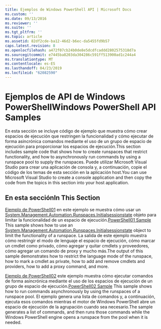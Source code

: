 ```yaml
---
title: Ejemplos de Windows PowerShell API | Microsoft Docs
ms.custom: ''
ms.date: 09/13/2016
ms.reviewer: ''
ms.suite: ''
ms.tgt_pltfrm: ''
ms.topic: article
ms.assetid: 82df2cde-ba12-46d2-b6ec-da5455fd9b57
caps.latest.revision: 8
ms.openlocfilehash: a472f07cb24b0de8e5dcdfcaddd2802575318d7a
ms.sourcegitcommit: e7445ba8203da304286c591ff513900ad1c244a4
ms.translationtype: MT
ms.contentlocale: es-ES
ms.lasthandoff: 04/23/2019
ms.locfileid: "62082590"
---
```

# <a name="windows-powershell-api-samples"></a><span data-ttu-id="686d1-102">Ejemplos de API de Windows PowerShell</span><span class="sxs-lookup"><span data-stu-id="686d1-102">Windows PowerShell API Samples</span></span>

<span data-ttu-id="686d1-103">En esta sección se incluye código de ejemplo que muestra cómo crear espacios de ejecución que restringen la funcionalidad y cómo ejecutar de forma asincrónica comandos mediante el uso de un grupo de espacio de ejecución para proporcionar los espacios de ejecución.</span><span class="sxs-lookup"><span data-stu-id="686d1-103">This section includes sample code that shows how to create runspaces that restrict functionality, and how to asynchronously run commands by using a runspace pool to supply the runspaces.</span></span> <span data-ttu-id="686d1-104">Puede utilizar Microsoft Visual Studio para crear una aplicación de consola y, a continuación, copie el código de los temas de esta sección en la aplicación host.</span><span class="sxs-lookup"><span data-stu-id="686d1-104">You can use Microsoft Visual Studio to create a console application and then copy the code from the topics in this section into your host application.</span></span>

## <a name="in-this-section"></a><span data-ttu-id="686d1-105">En esta sección</span><span class="sxs-lookup"><span data-stu-id="686d1-105">In This Section</span></span>

<span data-ttu-id="686d1-106">[Ejemplo de PowerShell01](./windows-powershell01-sample.md) en este ejemplo se muestra cómo usar un [System.Management.Automation.Runspaces.Initialsessionstate](/dotnet/api/System.Management.Automation.Runspaces.InitialSessionState) objeto para limitar la funcionalidad de un espacio de ejecución.</span><span class="sxs-lookup"><span data-stu-id="686d1-106">[PowerShell01 Sample](./windows-powershell01-sample.md) This sample shows how to use an [System.Management.Automation.Runspaces.Initialsessionstate](/dotnet/api/System.Management.Automation.Runspaces.InitialSessionState) object to limit the functionality of a runspace.</span></span> <span data-ttu-id="686d1-107">La salida de este ejemplo muestra cómo restringir el modo de lenguaje el espacio de ejecución, cómo marcar un cmdlet como privado, cómo agregar y quitar cmdlets y proveedores, cómo agregar un comando de proxy y mucho más.</span><span class="sxs-lookup"><span data-stu-id="686d1-107">The output of this sample demonstrates how to restrict the language mode of the runspace, how to mark a cmdlet as private, how to add and remove cmdlets and providers, how to add a proxy command, and more.</span></span>

<span data-ttu-id="686d1-108">[Ejemplo de PowerShell02](./windows-powershell02-sample.md) este ejemplo muestra cómo ejecutar comandos de forma asincrónica mediante el uso de los espacios de ejecución de un grupo de espacio de ejecución.</span><span class="sxs-lookup"><span data-stu-id="686d1-108">[PowerShell02 Sample](./windows-powershell02-sample.md) This sample shows how to run commands asynchronously by using the runspaces of a runspace pool.</span></span> <span data-ttu-id="686d1-109">El ejemplo genera una lista de comandos y, a continuación, ejecuta esos comandos mientras el motor de Windows PowerShell abre un espacio de ejecución de la agrupación cuando sea necesario.</span><span class="sxs-lookup"><span data-stu-id="686d1-109">The sample generates a list of commands, and then runs those commands while the Windows PowerShell engine opens a runspace from the pool when it is needed.</span></span>